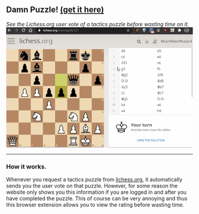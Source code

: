 ## Damn Puzzle! [(get it here)]()
_See the Lichess.org user vote of a tactics puzzle before wasting time on it._
![Damn Puzzle](damn_puzzle.gif)


<hr>

### How it works.

Whenever you request a tactics puzzle from [lichess.org](https://lichess.org/training/), it automatically sends you 
the user vote on that puzzle. However, for some reason the website only shows you this information if you are logged in
 and after you have completed the puzzle. This of course can be very annoying and thus this browser extension allows you
 to view the rating before wasting time.
